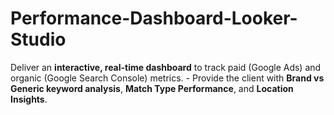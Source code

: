 # Performance-Dashboard-Looker-Studio
 Deliver an **interactive, real-time dashboard** to track paid (Google Ads) and organic (Google Search Console) metrics. - Provide the client with **Brand vs Generic keyword analysis**, **Match Type Performance**, and **Location Insights**.

